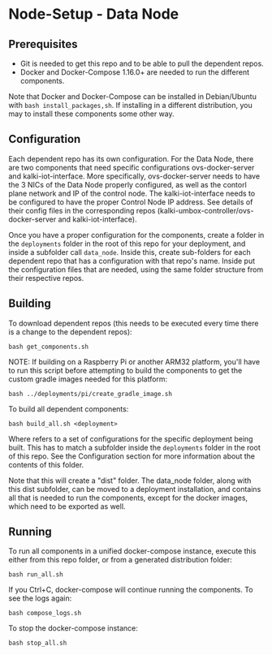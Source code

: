 # Node-Setup - Data Node

## Prerequisites
- Git is needed to get this repo and to be able to pull the dependent repos.
- Docker and Docker-Compose 1.16.0+ are needed to run the different components.

Note that Docker and Docker-Compose can be installed in Debian/Ubuntu with `bash install_packages,sh`. If installing in a different distribution, you may to install these components some other way.

## Configuration
Each dependent repo has its own configuration. For the Data Node, there are two components that need specific configurations ovs-docker-server and kalki-iot-interface. More specifically, ovs-docker-server needs to have the 3 NICs of the Data Node properly configured, as well as the contorl plane network and IP of the control node. The kalki-iot-interface needs to be configured to have the proper Control Node IP address. See details of their config files in the corresponding repos (kalki-umbox-controller/ovs-docker-server and kalki-iot-interface).

Once you have a proper configuration for the components, create a folder in the `deployments` folder in the root of this repo for your deployment, and inside a subfolder call `data_node`. Inside this, create sub-folders for each dependent repo that has a configuration with that repo's name. Inside put the configuration files that are needed, using the same folder structure from their respective repos.

## Building
To download dependent repos (this needs to be executed every time there is a change to the dependent repos):

`bash get_components.sh`

NOTE: If building on a Raspberry Pi or another ARM32 platform, you'll have to run this script before attempting to build the components to get the custom gradle images needed for this platform:

`bash ../deployments/pi/create_gradle_image.sh`

To build all dependent components:

`bash build_all.sh <deployment>`

Where <deployment> refers to a set of configurations for the specific deployment being built. This has to match a subfolder inside the `deployments` folder in the root of this repo. See the Configuration section for more information about the contents of this folder.

Note that this will create a "dist" folder. The data_node folder, along with this dist subfolder, can be moved to a deployment installation, and contains all that is needed to run the components, except for the docker images, which need to be exported as well.

## Running
To run all components in a unified docker-compose instance, execute this either from this repo folder, or from a generated distribution folder:

`bash run_all.sh`

If you Ctrl+C, docker-compose will continue running the components. To see the logs again:

`bash compose_logs.sh`

To stop the docker-compose instance:

`bash stop_all.sh`

